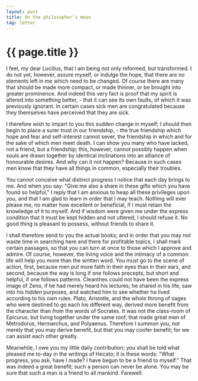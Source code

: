 ```yaml
---
layout: post
title: On the philosopher's mean
tag: letter
---
```


{{ page.title }}
================

I feel, my dear Lucilius, that I am being not only reformed, but transformed. I do not yet, however, assure myself, or indulge the hope, that there are no elements left in me which need to be changed. Of course there are many that should be made more compact, or made thinner, or be brought into greater prominence. And indeed this very fact is proof that my spirit is altered into something better, - that it can see its own faults, of which it was previously ignorant. In certain cases sick men are congratulated because they themselves have perceived that they are sick.

I therefore wish to impart to you this sudden change in myself; I should then begin to place a surer trust in our friendship, - the true friendship which hope and fear and self-interest cannot sever, the friendship in which and for the sake of which men meet death. I can show you many who have lacked, not a friend, but a friendship; this, however, cannot possibly happen when souls are drawn together by identical inclinations into an alliance of honourable desires. And why can it not happen? Because in such cases men know that they have all things in common, especially their troubles.

You cannot conceive what distinct progress I notice that each day brings to me. And when you say: "Give me also a share in these gifts which you have found so helpful," I reply that I am anxious to heap all these privileges upon you, and that I am glad to learn in order that I may teach. Nothing will ever please me, no matter how excellent or beneficial, if I must retain the knowledge of it to myself. And if wisdom were given me under the express condition that it must be kept hidden and not uttered, I should refuse it. No good thing is pleasant to possess, without friends to share it.

I shall therefore send to you the actual books; and in order that you may not waste time in searching here and there for profitable topics, I shall mark certain passages, so that you can turn at once to those which I approve and admire. Of course, however, the living voice and the intimacy of a common life will help you more than the written word. You must go to the scene of action, first, because men put more faith in their eyes than in their ears, and second, because the way is long if one follows precepts, but short and helpful, if one follows patterns.     Cleanthes could not have been the express image of Zeno, if he had merely heard his lectures; he shared in his life, saw into his hidden purposes, and watched him to see whether he lived according to his own rules. Plato, Aristotle, and the whole throng of sages who were destined to go each his different way, derived more benefit from the character than from the words of Socrates. It was not the class-room of Epicurus, but living together under the same roof, that made great men of Metrodorus, Hermarchus, and Polyaenus. Therefore I summon you, not merely that you may derive benefit, but that you may confer benefit; for we can assist each other greatly.

Meanwhile, I owe you my little daily contribution; you shall be told what pleased me to-day in the writings of Hecato; it is these words: "What progress, you ask, have I made? I have begun to be a friend to myself." That was indeed a great benefit; such a person can never be alone. You may be sure that such a man is a friend to all mankind. Farewell.


